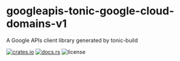 # googleapis-tonic-google-cloud-domains-v1

A Google APIs client library generated by tonic-build

[![crates.io](https://img.shields.io/crates/v/googleapis-tonic-google-cloud-domains-v1)](https://crates.io/crates/googleapis-tonic-google-cloud-domains-v1)
[![docs.rs](https://img.shields.io/docsrs/googleapis-tonic-google-cloud-domains-v1)](https://docs.rs/googleapis-tonic-google-cloud-domains-v1)
![license](https://img.shields.io/crates/l/googleapis-tonic-google-cloud-domains-v1)
